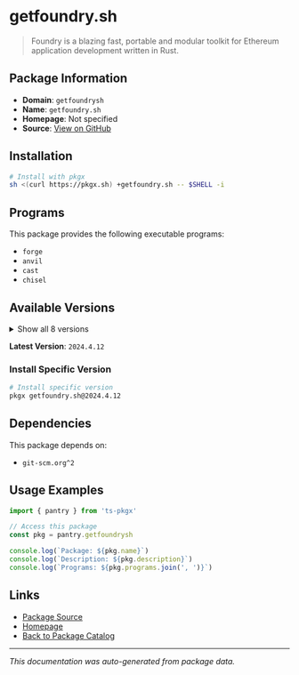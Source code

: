 # getfoundry.sh

> Foundry is a blazing fast, portable and modular toolkit for Ethereum application development written in Rust.

## Package Information

- **Domain**: `getfoundrysh`
- **Name**: `getfoundry.sh`
- **Homepage**: Not specified
- **Source**: [View on GitHub](https://github.com/pkgxdev/pantry/tree/main/projects/getfoundry.sh/package.yml)

## Installation

```bash
# Install with pkgx
sh <(curl https://pkgx.sh) +getfoundry.sh -- $SHELL -i
```

## Programs

This package provides the following executable programs:

- `forge`
- `anvil`
- `cast`
- `chisel`

## Available Versions

<details>
<summary>Show all 8 versions</summary>

- `2024.4.12`, `2023.12.7`, `2023.7.16`, `1.2.1`, `1.2.0`
- `1.1.0`, `1.0.0`, `0.3.0`

</details>

**Latest Version**: `2024.4.12`

### Install Specific Version

```bash
# Install specific version
pkgx getfoundry.sh@2024.4.12
```

## Dependencies

This package depends on:

- `git-scm.org^2`

## Usage Examples

```typescript
import { pantry } from 'ts-pkgx'

// Access this package
const pkg = pantry.getfoundrysh

console.log(`Package: ${pkg.name}`)
console.log(`Description: ${pkg.description}`)
console.log(`Programs: ${pkg.programs.join(', ')}`)
```

## Links

- [Package Source](https://github.com/pkgxdev/pantry/tree/main/projects/getfoundry.sh/package.yml)
- [Homepage](#)
- [Back to Package Catalog](../package-catalog.md)

---

*This documentation was auto-generated from package data.*

